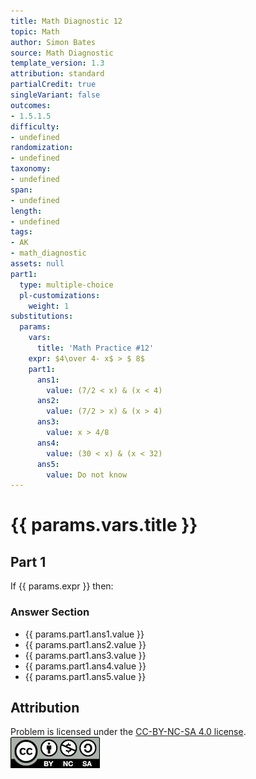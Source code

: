 ```yaml
---
title: Math Diagnostic 12
topic: Math
author: Simon Bates
source: Math Diagnostic
template_version: 1.3
attribution: standard
partialCredit: true
singleVariant: false
outcomes:
- 1.5.1.5
difficulty:
- undefined
randomization:
- undefined
taxonomy:
- undefined
span:
- undefined
length:
- undefined
tags:
- AK
- math_diagnostic
assets: null
part1:
  type: multiple-choice
  pl-customizations:
    weight: 1
substitutions:
  params:
    vars:
      title: 'Math Practice #12'
    expr: $4\over 4- x$ > $ 8$
    part1:
      ans1:
        value: (7/2 < x) & (x < 4)
      ans2:
        value: (7/2 > x) & (x > 4)
      ans3:
        value: x > 4/8
      ans4:
        value: (30 < x) & (x < 32)
      ans5:
        value: Do not know
---
```

# {{ params.vars.title }}

## Part 1

If {{ params.expr }} then:

### Answer Section

- {{ params.part1.ans1.value }}
- {{ params.part1.ans2.value }}
- {{ params.part1.ans3.value }}
- {{ params.part1.ans4.value }}
- {{ params.part1.ans5.value }}

## Attribution

Problem is licensed under the [CC-BY-NC-SA 4.0 license](https://creativecommons.org/licenses/by-nc-sa/4.0/).<br> ![The Creative Commons 4.0 license requiring attribution-BY, non-commercial-NC, and share-alike-SA license.](https://raw.githubusercontent.com/firasm/bits/master/by-nc-sa.png)